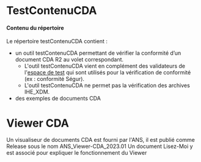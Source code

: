 # TestContenuCDA 

#### Contenu du répertoire ####
Le répertoire testContenuCDA contient :
 - un outil testContenuCDA permettant de vérifier la conformité d’un document CDA R2 au volet correspondant.
   - L'outil testContenuCDA vient en complément des validateurs de l'[espace de test](https://interop.esante.gouv.fr/) qui sont utilisés pour la vérification de conformité (ex : conformité Ségur).
   - L'outil testContenuCDA ne permet pas la vérification des archives IHE_XDM.
 - des exemples de documents CDA 

# Viewer CDA

Un visualiseur de documents CDA est fourni par l'ANS, il est publié comme Release sous le nom ANS_Viewer-CDA_2023.01
Un document Lisez-Moi y est associé pour expliquer le fonctionnement du Viewer
